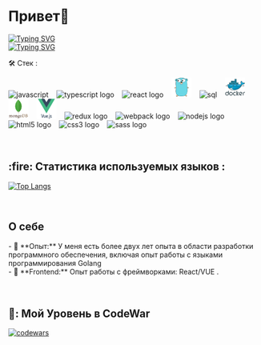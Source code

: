 <h1>Привет🤙</h2> 

[![Typing SVG](https://readme-typing-svg.herokuapp.com?color=%C2336BCF7&lines=Меня+зовут+Ислам+🙃)](https://git.io/typing-svg)<br>
[![Typing SVG](https://readme-typing-svg.herokuapp.com?color=%2336BCF7&lines=И+я+FullStack+разрабочик💻)](https://git.io/typing-svg)

:hammer_and_wrench: Стек :
<div align="left">
<img src="https://cdn.jsdelivr.net/gh/devicons/devicon/icons/javascript/javascript-original.svg" alt="javascript" width="40" height="40" />
<img width="8"/>
<img src="https://cdn.jsdelivr.net/gh/devicons/devicon/icons/typescript/typescript-original.svg" alt="typescript logo" width="40" height="40" />
<img width="8"/>
<img src="https://cdn.jsdelivr.net/gh/devicons/devicon/icons/react/react-original.svg" alt="react logo" width="40" height="40" />
<img width="8"/>
<img src="https://raw.githubusercontent.com/devicons/devicon/master/icons/go/go-original.svg" alt="go" width="40" height="40"/>
<img width="8"/>
<img src="https://cdn.jsdelivr.net/gh/devicons/devicon/icons/postgresql/postgresql-original.svg" alt="sql" width="40" height="40" />
<img width="8"/>
<img src="https://raw.githubusercontent.com/devicons/devicon/master/icons/docker/docker-original-wordmark.svg" alt="docker" width="40" height="40"/>
<img width="8"/>
<img src="https://raw.githubusercontent.com/devicons/devicon/master/icons/mongodb/mongodb-original-wordmark.svg" alt="mongodb" width="40" height="40"/>
<img width="8"/>
<img src="https://raw.githubusercontent.com/devicons/devicon/master/icons/vuejs/vuejs-original-wordmark.svg" alt="vuejs" width="40" height="40" />
<img width="8"/>
<img src="https://cdn.jsdelivr.net/gh/devicons/devicon/icons/redux/redux-original.svg" alt="redux logo" width="40" height="40" />
<img width="8"/>
<img src="https://cdn.jsdelivr.net/gh/devicons/devicon/icons/webpack/webpack-original.svg" alt="webpack logo" width="40" height="40" />
<img width="8"/>
<img src="https://cdn.jsdelivr.net/gh/devicons/devicon/icons/nodejs/nodejs-original.svg" alt="nodejs logo" width="40" height="40" />
<img width="8"/>
<img src="https://cdn.jsdelivr.net/gh/devicons/devicon/icons/html5/html5-original.svg" alt="html5 logo" width="40" height="40" />
<img width="8"/>
<img src="https://cdn.jsdelivr.net/gh/devicons/devicon/icons/css3/css3-original.svg" alt="css3 logo" width="40" height="40" />
<img width="8"/>
<img src="https://cdn.jsdelivr.net/gh/devicons/devicon/icons/sass/sass-original.svg" alt="sass logo" width="40" height="40" />

</div>
<br>
<br>
<h2> :fire: Cтатистика используемых языков :</h2>
<div>

 [![Top Langs](https://github-readme-stats.vercel.app/api/top-langs/?username=ISSHEB&layout=compact&theme=vision-friendly-dark)](https://github.com/ISSHEB/github-readme-stats)
</div>
<br>
<h2> О себе</h2>
- 🌱 **Опыт:** У меня есть более двух лет опыта в области разработки программного обеспечения, включая опыт работы с языками программирования Golang<br>
- 🤖 **Frontend:** Опыт работы с фреймворками: React/VUE . 

<br>
<br> 
<br> 
<h2> 📓: Мой Уровень в CodeWar</h1>  

[![codewars](https://www.codewars.com/users/Islam123/badges/large)](https://www.codewars.com/users/Islam123) 
<br>
<br>
